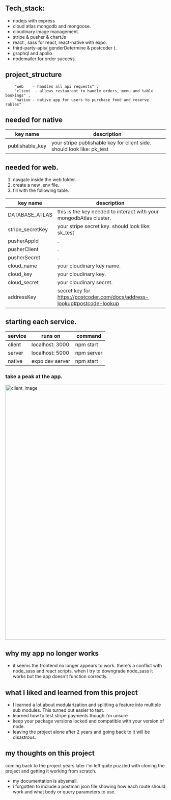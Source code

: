 
## Tech_stack:
* nodejs with express
* cloud atlas mongodb and mongoose.
* cloudinary image management.
* stripe & pusher & chartJs
* react , sass for react, react-native with expo.
* third-party-apis( genderDetermine & postcoder ).
* graphql and apollo
* nodemailer for order success.

## project_structure

        "web    - handles all api requests" ,
        "client  - allows restaurant to handle orders, menu and table bookings" ,
        "native - native app for users to purchase food and reserve rables"

## needed for native
key name | description
------------ | -------------
publishable_key | your stripe publishable key for client side. should look like: pk_test
        
## needed for web.

1. navgate inside the web folder.
2. create a new .env file.
3. fill with the following table.

key name | description
------------ | -------------
DATABASE_ATLAS | this is the key needed to interact with your mongodbAtlas cluster.
stripe_secretKey | your stripe secret key. should look like: sk_test
pusherAppId  | .
pusherClient | .
pusherSecret | .
cloud_name   | your cloudinary key name.
cloud_key    | your cloudinary key.
cloud_secret | your cloudinary secret.
addressKey | secret key for https://postcoder.com/docs/address-lookup#postcode-lookup
        
## starting each service.

service | runs on | command
--------- | ------ | -------
client |localhost: 3000 | npm start
server |localhost: 5000 | npm server
native |expo dev server | npm start
  
 ### take a peak at the app.
 <img width="800" alt="client_image" src="https://user-images.githubusercontent.com/46296577/72754535-01e89200-3bc0-11ea-82f1-73aad7981817.PNG">


## why my app no longer works
* it seems the frontend no longer appears to work. there's a conflict with node_sass and react scripts. when I try to downgrade node_sass
  it works but the app doesn't function correctly. 


## what I liked and learned from this project
* I learned a lot about modularization and splitting a feature into multiple sub modules. This turned out easier to test.
* learned how to test stripe payments though i'm unsure  
* keep your package versions locked and compatible with your version of node. 
* leaving the project alone after 2 years and going back to it will be disastrous.


## my thoughts on this project

coming back to the project years later i'm left quite puzzled with cloning the project and getting it working from scratch.
* my documentation is abysmall. 
* i forgotten to include a postman json file showing how each route should work and what body or query parameters 
  to use.
